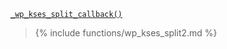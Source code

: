 <p><code><a href="https://developer.wordpress.org/reference/functions/_wp_kses_split_callback/">_wp_kses_split_callback()</a></code></p>

<blockquote>

{% include functions/wp_kses_split2.md %}

</blockquote>

